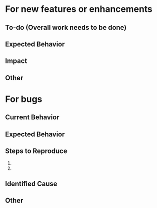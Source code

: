 # For new features or enhancements
## To-do (Overall work needs to be done)
## Expected Behavior 
## Impact
## Other 


# For bugs
## Current Behavior
<!--- what happens instead of the expected behavior -->
## Expected Behavior
<!--- what should happen -->
## Steps to Reproduce
1.
2.
## Identified Cause
<!--- Not obligatory, but suggest a fix/reason for the bug, -->
## Other